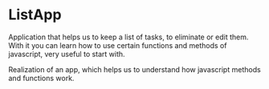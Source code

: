 # ListApp
Application that helps us to keep a list of tasks, to eliminate or edit them. With it you can learn how to use certain functions and methods of javascript, very useful to start with.

Realization of an app, which helps us to understand how javascript methods and functions work.
